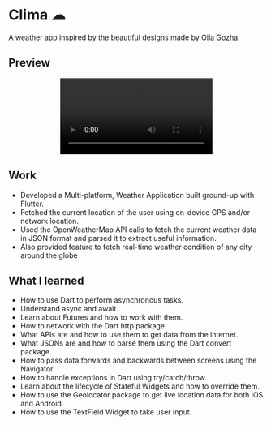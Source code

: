 # Clima ☁
A weather app inspired by the beautiful designs made by [Olia Gozha](https://dribbble.com/shots/4663154-).

## Preview
<div align="center">
  <video src=""/>
</div>

## Work
<ul>
<li>Developed a Multi-platform, Weather Application built ground-up with Flutter.</li>
<li>Fetched the current location of the user using on-device GPS and/or network
location.</li>
<li>Used the OpenWeatherMap API calls to fetch the current weather data in
JSON format and parsed it to extract useful information.</li>
<li>Also provided feature to fetch real-time weather condition of any city around
the globe</li>
</ul>

## What I learned

- How to use Dart to perform asynchronous tasks.
- Understand async and await.
- Learn about Futures and how to work with them.
- How to network with the Dart http package.
- What APIs are and how to use them to get data from the internet.
- What JSONs are and how to parse them using the Dart convert package.
- How to pass data forwards and backwards between screens using the Navigator.
- How to handle exceptions in Dart using try/catch/throw.
- Learn about the lifecycle of Stateful Widgets and how to override them.
- How to use the Geolocator package to get live location data for both iOS and Android.
- How to use the TextField Widget to take user input.

